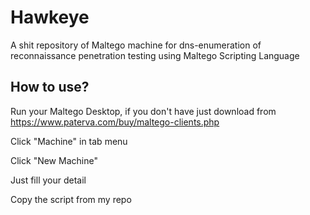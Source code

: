 # Hawkeye
A shit repository of Maltego machine for dns-enumeration of reconnaissance penetration testing using Maltego Scripting Language


## How to use?

Run your Maltego Desktop, if you don't have just download from https://www.paterva.com/buy/maltego-clients.php

Click "Machine" in tab menu

Click "New Machine"

Just fill your detail

Copy the script from my repo

